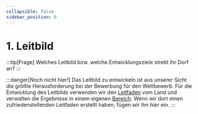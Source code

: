 ```yaml
---
collapsible: false
sidebar_position: 0
---
```


# 1. Leitbild

:::tip[Frage]
Welches Leitbild bzw. welche Entwicklungsziele strebt ihr Dorf an?
:::

:::danger[Noch nicht hier!]
Das Leitbild zu entwickeln ist aus unserer Sicht die größte Herausforderung bei der Bewerbung
für den Wettbewerb. Für die Entwicklung des Leitbilds verwenden wir den [Leitfaden](../../wettbewerbsunterlagen/leitfaden.md) vom Land
und verwalten die Ergebnisse in einem eigenen [Bereich](/unterlagen/leitbild). Wenn wir dort einen zufriedenstellenden Leitfaden erstellt haben, fügen wir ihn hier ein.
:::
